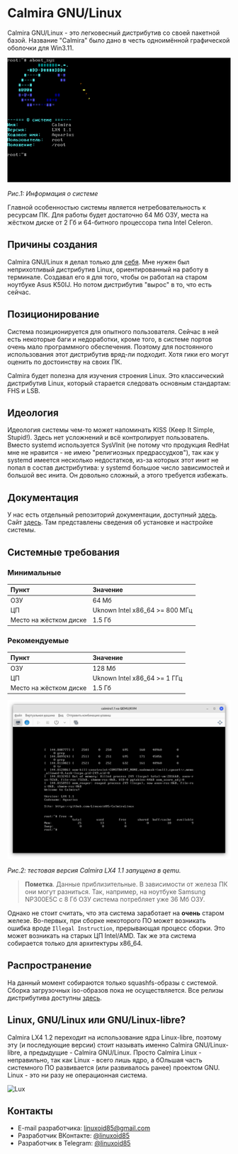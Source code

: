 # Calmira GNU/Linux

Calmira GNU/Linux - это легковесный дистрибутив со своей пакетной базой.
Название "Calmira" было дано в честь одноимённой графической оболочки для
Win3.11.

![](pic/screen.png "Скриншот")

*Рис.1: Информация о системе*

Главной особенностью системы является нетребовательность к ресурсам ПК. Для
работы будет достаточно 64 Мб ОЗУ, места на жёстком диске от 2 Гб и 64-битного
процессора типа Intel Celeron.

## Причины создания

Calmira GNU/Linux я делал только для [себя](https://github.com/Linuxoid85). Мне
нужен был неприхотливый дистрибутив Linux, ориентированный на работу в
терминале. Создавал его я для того, чтобы он работал на старом ноутбуке Asus
K50IJ. Но потом дистрибутив "вырос" в то, что есть сейчас.

## Позиционирование

Система позиционируется для опытного пользователя. Сейчас в ней есть некоторые
баги и недоработки, кроме того, в системе портов очень мало программного
обеспечения. Поэтому для постоянного использования этот дистрибутив вряд-ли
подходит. Хотя гики его могут оценить по достоинству на своих ПК.

Calmira будет полезна для изучения строения Linux. Это классический дистрибутив
Linux, который старается следовать основным стандартам: FHS и LSB.

## Идеология

Идеология системы чем-то может напоминать KISS (Keep It Simple, Stupid!). Здесь
нет усложнений и всё контролирует пользователь. Вместо systemd используется
SysVInit (не потому что продукция RedHat мне не нравится - не имею "религиозных
предрассудков"), так как у systemd имеется несколько недостатков, из-за которых
этот инит не попал в состав дистрибутива: у systemd большое число зависимостей и
большой вес инита. Он довольно сложный, а этого требуется избежать.

## Документация

У нас есть отдельный репозиторий документации, доступный
[здесь](https://github.com/CalmiraLinux/handbook). Сайт
[здесь](https://calmiralinux.github.io/handbook/site/index.html). Там
представлены сведения об установке и настройке системы.

## Системные требования

### Минимальные

| Пункт                  | Значение                       |
|:-----------------------|:-------------------------------|
| ОЗУ                    | 64 Мб                          |
| ЦП                     | Uknown Intel x86_64 >= 800 МГц |
| Место на жёстком диске | 1.5 Гб                         |

### Рекомендуемые

| Пункт                  | Значение                     |
|:-----------------------|:-----------------------------|
| ОЗУ                    | 128 Мб                       |
| ЦП                     | Uknown Intel x86_64 >= 1 ГГц |
| Место на жёстком диске | 1.5 Гб                       |

![Потребление](pic/calm_ram.png)

*Рис.2: тестовая версия Calmira LX4 1.1 запущена в qemu.*

> **Пометка**. Данные приблизительные. В зависимости от железа ПК они могут
> разниться. Так, например, на ноутбуке Samsung NP300E5C с 8 Гб ОЗУ система
> потребляет уже 36 Мб ОЗУ.

Однако не стоит считать, что эта система заработает на **очень** старом железе.
Во-первых, при сборке некоторого ПО может возникать ошибка вроде `Illegal
Instruction`, прерывающая процесс сборки. Это может возникать на старых ЦП
Intel/AMD. Так же эта система собирается только для архитектуры x86_64.

## Распространение

На данный момент собираются только squashfs-образы с системой. Сборка
загрузочных iso-образов пока не осуществляется. Все релизы дистрибутива доступны
[здесь](https://github.com/Linuxoid85/CalmiraLinux/releases).

## Linux, GNU/Linux или GNU/Linux-libre?

Calmira LX4 1.2 переходит на использование ядра Linux-libre, поэтому эту (и
последующие версии) стоит называть именно Calmira GNU/Linux-libre, а
предыдущие - Calmira GNU/Linux. Просто Calmira Linux - неправильно, так как
Linux - всего лишь ядро, а бОльшая часть системного ПО развивается (или
развивалось ранее) проектом GNU. Linux - это ни разу не операционная система.

![Lux](https://www.fsfla.org/ikiwiki/selibre/linux-libre/lux.png)

## Контакты
* E-mail разработчика: <linuxoid85@gmail.com>
* Разработчик ВКонтакте: [@linuxoid85](https://vk.com/linuxoid85)
* Разработчик в Telegram: [@linuxoid85](https://t.me/linuxoid85)

